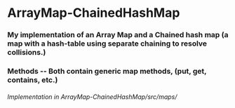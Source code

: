 # ArrayMap-ChainedHashMap

### My implementation of an Array Map and a Chained hash map (a map with a hash-table using separate chaining to resolve collisions.)

### Methods -- Both contain generic map methods, (put, get, contains, etc.)


###### Implementation in ArrayMap-ChainedHashMap/src/maps/

